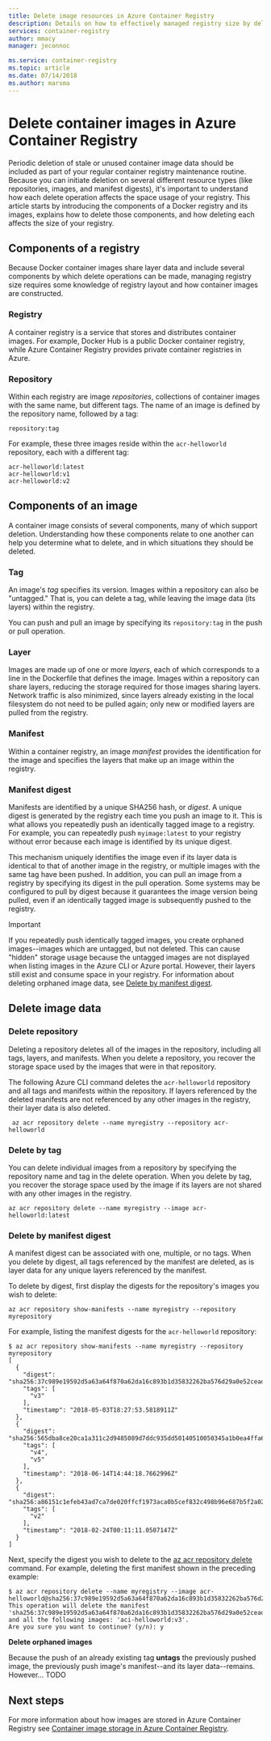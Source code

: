 ```yaml
---
title: Delete image resources in Azure Container Registry
description: Details on how to effectively managed registry size by deleting container image data.
services: container-registry
author: mmacy
manager: jeconnoc

ms.service: container-registry
ms.topic: article
ms.date: 07/14/2018
ms.author: marsma
---
```


# Delete container images in Azure Container Registry

Periodic deletion of stale or unused container image data should be included as part of your regular container registry maintenance routine. Because you can initiate deletion on several different resource types (like repositories, images, and manifest digests), it's important to understand how each delete operation affects the space usage of your registry. This article starts by introducing the components of a Docker registry and its images, explains how to delete those components, and how deleting each affects the size of your registry.

## Components of a registry

Because Docker container images share layer data and include several components by which delete operations can be made, managing registry size requires some knowledge of registry layout and how container images are constructed.

### Registry

A container registry is a service that stores and distributes container images. For example, Docker Hub is a public Docker container registry, while Azure Container Registry provides private container registries in Azure.

### Repository

Within each registry are image *repositories*, collections of container images with the same name, but different tags. The name of an image is defined by the repository name, followed by a tag:

`repository:tag`

For example, these three images reside within the `acr-helloworld` repository, each with a different tag:

```
acr-helloworld:latest
acr-helloworld:v1
acr-helloworld:v2
```

## Components of an image

A container image consists of several components, many of which support deletion. Understanding how these components relate to one another can help you determine what to delete, and in which situations they should be deleted.

### Tag

An image's *tag* specifies its version. Images within a repository can also be "untagged." That is, you can delete a tag, while leaving the image data (its layers) within the registry.

You can push and pull an image by specifying its `repository:tag` in the push or pull operation.

### Layer

Images are made up of one or more *layers*, each of which corresponds to a line in the Dockerfile that defines the image. Images within a repository can share layers, reducing the storage required for those images sharing layers. Network traffic is also minimized, since layers already existing in the local filesystem do not need to be pulled again; only new or modified layers are pulled from the registry.

### Manifest

Within a container registry, an image *manifest* provides the identification for the image and specifies the layers that make up an image within the registry.

### Manifest digest

Manifests are identified by a unique SHA256 hash, or *digest*. A unique digest is generated by the registry each time you push an image to it. This is what allows you repeatedly push an identically tagged image to a registry. For example, you can repeatedly push `myimage:latest` to your registry without error because each image is identified by its unique digest.

This mechanism uniquely identifies the image even if its layer data is identical to that of another image in the registry, or multiple images with the same tag have been pushed. In addition, you can pull an image from a registry by specifying its digest in the pull operation. Some systems may be configured to pull by digest because it guarantees the image version being pulled, even if an identically tagged image is subsequently pushed to the registry.

> [!IMPORTANT]
> If you repeatedly push identically tagged images, you create orphaned images--images which are untagged, but not deleted. This can cause "hidden" storage usage because the untagged images are not displayed when listing images in the Azure CLI or Azure portal. However, their layers still exist and consume space in your registry. For information about deleting orphaned image data, see [Delete by manifest digest](#delete-by-manifest-digest).

## Delete image data

### Delete repository

Deleting a repository deletes all of the images in the repository, including all tags, layers, and manifests. When you delete a repository, you recover the storage space used by the images that were in that repository.

The following Azure CLI command deletes the `acr-helloworld` repository and all tags and manifests within the repository. If layers referenced by the deleted manifests are not referenced by any other images in the registry, their layer data is also deleted.

```azurecli
 az acr repository delete --name myregistry --repository acr-helloworld
```

### Delete by tag

You can delete individual images from a repository by specifying the repository name and tag in the delete operation. When you delete by tag, you recover the storage space used by the image if its layers are not shared with any other images in the registry.

```azurecli
az acr repository delete --name myregistry --image acr-helloworld:latest
```

### Delete by manifest digest

A manifest digest can be associated with one, multiple, or no tags. When you delete by digest, all tags referenced by the manifest are deleted, as is layer data for any unique layers referenced by the manifest.

To delete by digest, first display the digests for the repository's images you wish to delete:

```azurecli
az acr repository show-manifests --name myregistry --repository myrepository
```

For example, listing the manifest digests for the `acr-helloworld` repository:

```console
$ az acr repository show-manifests --name myregistry --repository myrepository
[
  {
    "digest": "sha256:37c989e19592d5a63a64f870a62da16c893b1d35832262ba576d29a0e52ceada",
    "tags": [
      "v3"
    ],
    "timestamp": "2018-05-03T18:27:53.5818911Z"
  },
  {
    "digest": "sha256:565dba8ce20ca1a311c2d9485089d7ddc935dd50140510050345a1b0ea4ffa6e",
    "tags": [
      "v4",
      "v5"
    ],
    "timestamp": "2018-06-14T14:44:18.7662996Z"
  },
  {
    "digest": "sha256:a86151c1efeb43ad7ca7de020ffcf1973aca0b5cef832c498b96e687b5f2a028",
    "tags": [
      "v2"
    ],
    "timestamp": "2018-02-24T00:11:11.0507147Z"
  }
]
```

Next, specify the digest you wish to delete to the [az acr repository delete]() command. For example, deleting the first manifest shown in the preceding example:

```azurecli
$ az acr repository delete --name myregistry --image acr-helloworld@sha256:37c989e19592d5a63a64f870a62da16c893b1d35832262ba576d29a0e52ceada
This operation will delete the manifest 'sha256:37c989e19592d5a63a64f870a62da16c893b1d35832262ba576d29a0e52ceada' and all the following images: 'aci-helloworld:v3'.
Are you sure you want to continue? (y/n): y
```

**Delete orphaned images**

Because the push of an already existing tag **untags** the previously pushed image, the previously push image's manifest--and its layer data--remains. However... TODO

## Next steps

For more information about how images are stored in Azure Container Registry see [Container image storage in Azure Container Registry](container-registry-storage.md).

<!-- IMAGES -->

<!-- LINKS - External -->
[portal]: https://portal.azure.com

<!-- LINKS - Internal -->
